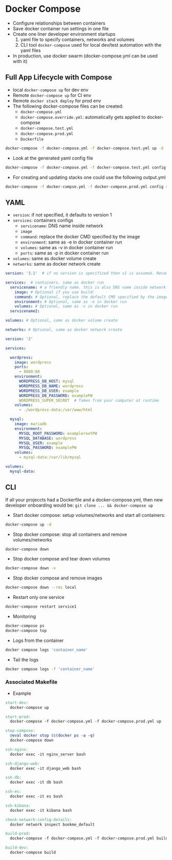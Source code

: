 # Docker Compose

* Configure relationships between containers
* Save docker container run settings in one file
* Create one liner developer environment startups
  1. yaml file to specify containers, networks and volumes
  2. CLI tool `docker-compose` used for local dev/test automation with the yaml files
* In production, use docker swarm (docker-compose.yml can be used with it)

## Full App Lifecycle with Compose

* local `docker-compose up` for dev env
* Remote `docker-compose up` for CI env
* Remote `docker stack deploy` for prod env
* The following docker-compose files can be created:
  * `docker-compose.yml`
  * `docker-compose.override.yml`: automatically gets applied to docker-compose
  * `docker-compose.test.yml`
  * `docker-compose.prod.yml`
  * `Dockerfile`

```sh
docker-compose -f docker-compose.yml -f docker-compose.test.yml up -d
```

* Look at the generated yaml config file

```sh
docker-compose -f docker-compose.yml -f docker-compose.test.yml config
```

* For creating and updating stacks one could use the following output.yml

```sh
docker-compose -f docker-compse.yml -f docker-compose.prod.yml config > output.yml
```

## YAML

* `version`: if not specified, it defaults to version 1
* `services`: containers configs
  * `servicename`: DNS name inside network
  * `image`
  * `command`: replace the docker CMD specified by the image
  * `environment`: same as -e in docker container run
  * `volumes`: same as -v in docker container run
  * `ports`: same as -p in docker container run
* `volumes`: same as docker volume create
* `networks`: same as docker network create

```yaml
version: '3.1'  # if no version is specificed then v1 is assumed. Recommend v2 minimum

services:  # containers. same as docker run
  servicename: # a friendly name. this is also DNS name inside network
    image: # Optional if you use build:
    command: # Optional, replace the default CMD specified by the image
    environment: # Optional, same as -e in docker run
    volumes: # Optional, same as -v in docker run
  servicename2:

volumes: # Optional, same as docker volume create

networks: # Optional, same as docker network create
```

```yaml
version: '2'

services:

  wordpress:
    image: wordpress
    ports:
      - 8080:80
    environment:
      WORDPRESS_DB_HOST: mysql
      WORDPRESS_DB_NAME: wordpress
      WORDPRESS_DB_USER: example
      WORDPRESS_DB_PASSWORD: examplePW
      WORDPRESS_SUPER_SECRET  # Taken from your computer at runtime
    volumes:
      - ./wordpress-data:/var/www/html

  mysql:
    image: mariadb
    environment:
      MYSQL_ROOT_PASSWORD: examplerootPW
      MYSQL_DATABASE: wordpress
      MYSQL_USER: example
      MYSQL_PASSWORD: examplePW
    volumes:
      - mysql-data:/var/lib/mysql

volumes:
  mysql-data:
```

## CLI

If all your projeccts had a Dockerfile and a docker-compose.yml, then new
developer onboarding would be: `git clone ... && docker-compose up`

* Start docker compose: setup volumes/networks and start all containers:

```bash
docker-compose up -d
```

* Stop docker compose: stop all containers and remove volumes/networks

```bash
docker-compose down
```

* Stop docker compose and tear down volumes

```bash
docker-compose down -v
```

* Stop docker compose and remove images

```bash
docker-compose down --rmi local
```

* Restart only one service

```bash
docker-compose restart service1
```

* Monitoring

```bash
docker-compose ps
docker-compose top
```

* Logs from the container

```bash
docker compose logs 'container_name'
```

* Tail the logs

```bash
docker compose logs -f 'container_name'
```

### Associated Makefile

* Example

```Makefile
start-dev:
  docker-compose up

start-prod:
  docker-compose -f docker-compose.yml -f docker-compose.prod.yml up

stop-compose:
  @eval docker stop $$(docker ps -a -q)
  docker-compose down

ssh-nginx:
  docker exec -it nginx_server bash

ssh-django-web:
  docker exec -it django_web bash

ssh-db:
  docker exec -it db bash

ssh-es:
  docker exec -it es bash

ssh-kibana:
  docker exec -it kibana bash

check-network-config-details:
  docker network inspect bookme_default

build-prod:
  docker-compose -f docker-compose.yml -f docker-compose.prod.yml build

build-dev:
  docker-compose build
```
